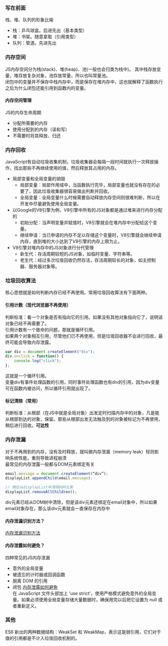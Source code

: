 ### 写在前面
栈、堆、队列的形象比喻  
- 栈：乒乓球盒。后进先出（基本类型） 
- 堆：书架。随意拿取（引用类型）
- 队列：管道。先进先出
### 内存空间
JS内存空间分为栈(stack)、堆(heap)、池(一般也会归类为栈中)。 其中栈存放变量，堆存放复杂对象，池存放常量，所以也叫常量池。  
闭包中的变量并不保存中栈内存中，而是保存在堆内存中，这也就解释了函数执行之后为什么闭包还能引用到函数内的变量。
#### 内存空间管理
JS的内存生命周期
- 分配所需要的内存
- 使用分配到的内存（读和写）
- 不需要时将其释放、归还
### 内存回收
JavaScript有自动垃圾收集机制，垃圾收集器会每隔一段时间就执行一次释放操作，找出那些不再继续使用的值，然后释放其占用的内存。
- 局部变量和全局变量的销毁
   - 局部变量：局部作用域中，当函数执行完毕，局部变量也就没有存在的必要了，因此垃圾收集器很容易做出判断并回收。
   - 全局变量：全局变量什么时候需要自动释放内存空间则很难判断，所以在开发中尽量避免使用全局变量。
- 以Google的V8引擎为例，V8引擎中所有的JS对象都是通过堆来进行内存分配的
   - 初始分配：当声明变量并赋值时，V8引擎就会在堆内存中分配给这个变量。
   - 继续申请：当已申请的内存不足以存储这个变量时，V8引擎就会继续申请内存，直到堆的大小达到了V8引擎的内存上限为止。
- V8引擎对堆内存中的JS对象进行分代管理
   - 新生代：存活周期较短的JS对象，如临时变量、字符串等。
   - 老生代：经过多次垃圾回收仍然存活，存活周期较长的对象，如主控制器、服务器对象等。
### 垃圾回收算法
核心思想就是如何判断内存已经不再使用。常用垃圾回收算法有下面两种。
#### 引用计数（现代浏览器不再使用）
判断标准：看一个对象是否有指向它的引用。如果没有其他对象指向它了，说明该对象已经不再需要了。  
引用计数有一个致命的问题，那就是循环引用。  
如果两个对象相互引用，尽管他们已不再使用，但是垃圾回收器不会进行回收，最终可能会导致内存泄露。
```js
var div = document.createElement("div");
div.onclick = function() {
    console.log("click");
};
```
这就是一个循环引用。  
变量div有事件处理函数的引用，同时事件处理函数也有div的引用，因为div变量可在函数内被访问，所以循环引用就出现了。
#### 标记清除（常用）
判断标准：从根部（在JS中就是全局对象）出发定时扫描内存中的对象，凡是能从根部到达的对象，保留。那些从根部出发无法触及到的对象被标记为不再使用，稍后进行回收。**可达性**  

### 内存泄漏
对于不再用到的内存，没有及时释放，就叫做内存泄漏（memory leak）轻则影响系统性能，重则导致进程崩溃  
最常见的内存泄露一般都与DOM元素绑定有关
```js
email.message = document.createElement(“div”);
displayList.appendChild(email.message);

// 稍后从displayList中清除DOM元素
displayList.removeAllChildren();
```
div元素已经从DOM树中清除，但是该div元素还绑定在email对象中，所以如果email对象存在，那么该div元素就会一直保存在内存中 
#### 内存泄漏识别方法？
[内存泄漏识别方法](https://muyiy.cn/blog/1/1.4.html#%E5%86%85%E5%AD%98%E6%B3%84%E6%BC%8F%E8%AF%86%E5%88%AB%E6%96%B9%E6%B3%95)  
#### 内存泄露如何避免？
四种常见的JS内存泄漏
- 意外的全局变量
- 被遗忘的计时器或回调函数
- 脱离 DOM 的引用
- 闭包
[内存泄露如何避免](https://muyiy.cn/blog/1/1.5.html#%E5%9B%9B%E7%A7%8D%E5%B8%B8%E8%A7%81%E7%9A%84js%E5%86%85%E5%AD%98%E6%B3%84%E6%BC%8F)  
在 JavaScript 文件头部加上 'use strict'，使用严格模式避免意外的全局变量。如果必须使用全局变量存储大量数据时，确保用完以后把它设置为 null 或者重新定义。
### 其他
ES6 新出的两种数据结构：WeakSet 和 WeakMap，表示这是弱引用，它们对于值的引用都是不计入垃圾回收机制的。